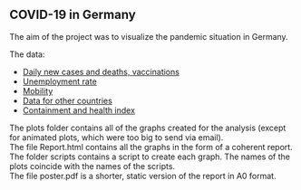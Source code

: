 ## COVID-19 in Germany

The aim of the project was to visualize the pandemic situation in Germany.

The data:
* [Daily new cases and deaths, vaccinations](https://www.kaggle.com/headsortails/covid19-tracking-germany?fbclid=IwAR3GFnUUEMWOvCr1pvNMDFN25hwfpaPv0O2UAn23fZCsZoR189wNT3rxJ4Q)
* [Unemployment rate](https://data.oecd.org/unemp/unemployment-rate.htm)
* [Mobility](https://www.google.com/covid19/mobility/)
* [Data for other countries](https://www.kaggle.com/antgoldbloom/covid19-data-from-john-hopkins-university)
* [Containment and health index](https://github.com/OxCGRT/covid-policy-tracker)

The plots folder contains all of the graphs created for the analysis (except for animated plots, which were too big to send via email).  
The file Report.html contains all the graphs in the form of a coherent report.  
The folder scripts contains a script to create each graph. The names of the plots coincide with the names of the scripts.  
The file poster.pdf is a shorter, static version of the report in A0 format.
